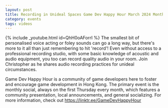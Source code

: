 ```yaml
---
layout: post
title: Recording in Unideal Spaces Game Dev Happy Hour March 2024 Monthly
category: events
tags: videos
---
```


{% include _youtube.html id=QhH0oAForrI %}
The smallest bit of personalised voice acting or foley sounds can go a long way, but there's more to it all than just remembering to hit 'record'! Even without access to a professional recording studio, with some basic knowledge of acoustic and audio equipment, you too can record quality audio in your room. Join Christopher as he shares audio recording practices for unideal circumstances.

Game Dev Happy Hour is a community of game developers here to foster and encourage game development in Hong Kong. The primary event is the monthly social, always on the first Thursday every month, which features a community presentation, local announcements, and general socializing. For more information, check out https://linktr.ee/GameDevHappyHour
